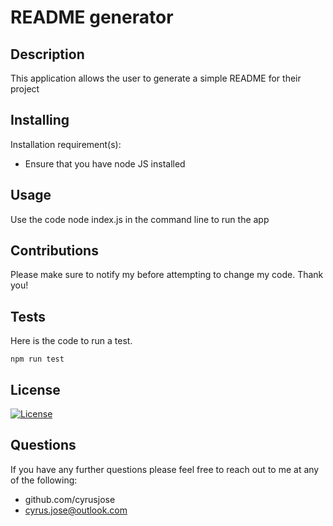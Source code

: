  # README generator
 ## Description
 This application allows the user to generate a simple README for their project
 ## Installing
 Installation requirement(s): 
 * Ensure that you have node JS installed
 ## Usage
 Use the code node index.js in the command line to run the app
 ## Contributions
 Please make sure to notify my before attempting to change my code. Thank you!
 ## Tests
 Here is the code to run a test.
 ```
 npm run test
 ```
 ## License
 [![License](https://img.shields.io/badge/License-BSD%203--Clause-blue.svg)](https://opensource.org/licenses/BSD-3-Clause)
 ## Questions
 If you have any further questions please feel free to reach out to me at any of the following: 

 * github.com/cyrusjose
 * cyrus.jose@outlook.com
